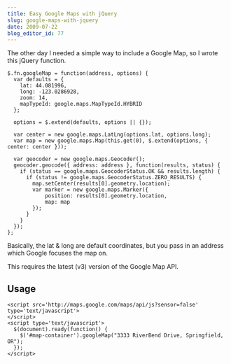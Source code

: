 ```yaml
---
title: Easy Google Maps with jQuery
slug: google-maps-with-jquery
date: 2009-07-22
blog_editor_id: 77
---
```


The other day I needed a simple way to include a Google Map, so I wrote this jQuery function.

    $.fn.googleMap = function(address, options) {
      var defaults = {
        lat: 44.081996,
        long: -123.0286928,
        zoom: 14,
        mapTypeId: google.maps.MapTypeId.HYBRID
      };

      options = $.extend(defaults, options || {});

      var center = new google.maps.LatLng(options.lat, options.long);
      var map = new google.maps.Map(this.get(0), $.extend(options, { center: center }));

      var geocoder = new google.maps.Geocoder();
      geocoder.geocode({ address: address }, function(results, status) {
        if (status == google.maps.GeocoderStatus.OK && results.length) {
          if (status != google.maps.GeocoderStatus.ZERO_RESULTS) {
            map.setCenter(results[0].geometry.location);
            var marker = new google.maps.Marker({
                position: results[0].geometry.location,
                map: map
            });
          }
        }
      });
    };

Basically, the lat & long are default coordinates, but you pass in an address which Google focuses the map on.

This requires the latest (v3) version of the Google Map API.

Usage
-----

    <script src='http://maps.google.com/maps/api/js?sensor=false' type='text/javascript'>
    </script>
    <script type='text/javascript'>
      $(document).ready(function() {
        $('#map-container').googleMap("3333 RiverBend Drive, Springfield, OR");
      });
    </script>